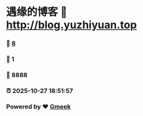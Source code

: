 # 遇缘的博客 :link: http://blog.yuzhiyuan.top 
### :page_facing_up: [8](http://blog.yuzhiyuan.top/tag.html) 
### :speech_balloon: 1 
### :hibiscus: 8888 
### :alarm_clock: 2025-10-27 18:51:57 
### Powered by :heart: [Gmeek](https://github.com/Meekdai/Gmeek)
